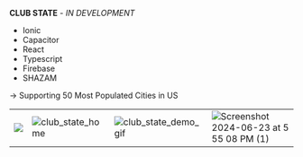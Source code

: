 <strong>CLUB STATE</strong> - <em>IN DEVELOPMENT</em>


* Ionic
* Capacitor
* React
* Typescript
* Firebase
* SHAZAM


-> Supporting 50 Most Populated Cities in US












<table>
  <tr>
    <td><img src="https://github.com/ConnorCable/club-state/assets/116330722/0bb6cab4-b6dd-4a31-b4fe-5a50c88a3e1b"></td>
    <td><img src="https://github.com/ConnorCable/club-state/assets/116330722/69dbe1e0-168d-4747-a282-1d33341baef3" alt="club_state_home" "></td>
    <td><img src="https://github.com/ConnorCable/club-state/assets/116330722/a8c1b0e7-9052-4a2b-883d-dcb1bf597d27" alt="club_state_demo_gif"></td>
    <td><img src="https://github.com/ConnorCable/club-state/assets/116330722/0e37db18-6ead-4ff5-8d05-cf167d2057b4" alt="Screenshot 2024-06-23 at 5 55 08 PM (1)"></td>
  </tr>
</table>



